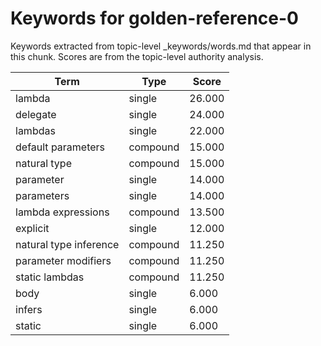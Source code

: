 # Keywords for golden-reference-0

Keywords extracted from topic-level _keywords/words.md that appear in this chunk.
Scores are from the topic-level authority analysis.

| Term | Type | Score |
|------|------|-------|
| lambda | single | 26.000 |
| delegate | single | 24.000 |
| lambdas | single | 22.000 |
| default parameters | compound | 15.000 |
| natural type | compound | 15.000 |
| parameter | single | 14.000 |
| parameters | single | 14.000 |
| lambda expressions | compound | 13.500 |
| explicit | single | 12.000 |
| natural type inference | compound | 11.250 |
| parameter modifiers | compound | 11.250 |
| static lambdas | compound | 11.250 |
| body | single | 6.000 |
| infers | single | 6.000 |
| static | single | 6.000 |

